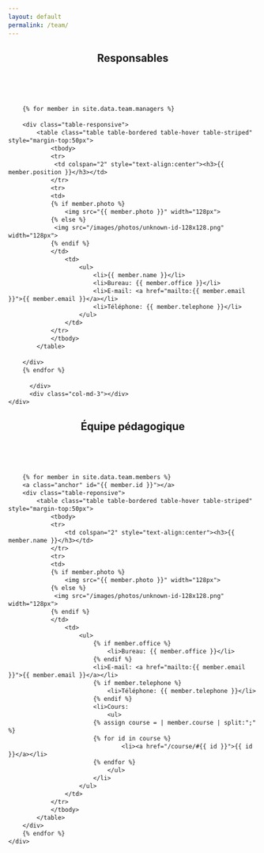 ```yaml
---
layout: default
permalink: /team/
---
```


<div class="container-fluid" >
    <center>
        <div style="padding-bottom:50px;"><h2>Responsables</h2></div>
    </center>
    <div class="row-fluid">
    <div class="col-md-3"></div>
        <div class="col-md-6">

        {% for member in site.data.team.managers %}

        <div class="table-responsive">
            <table class="table table-bordered table-hover table-striped" style="margin-top:50px">
                <tbody>
                <tr>
                 <td colspan="2" style="text-align:center"><h3>{{ member.position }}</h3></td>
                </tr>
                <tr>
                <td>
                {% if member.photo %}
                    <img src="{{ member.photo }}" width="128px">
                {% else %}
                 <img src="/images/photos/unknown-id-128x128.png" width="128px">
                {% endif %}
                </td>
                    <td>
                        <ul>
                            <li>{{ member.name }}</li>
                            <li>Bureau: {{ member.office }}</li>
                            <li>E-mail: <a href="mailto:{{ member.email }}">{{ member.email }}</a></li>
                            <li>Téléphone: {{ member.telephone }}</li>
                        </ul>
                    </td>
                </tr>
                </tbody>
            </table>

        </div>
        {% endfor %}

          </div>
          <div class="col-md-3"></div>
    </div>
</div>

<div class="container" style="max-width:600px">
    <center>
        <div style="padding-bottom:50px;"><h2>&Eacute;quipe pédagogique</h2></div>
    </center>
    <div class="row-fluid">

        {% for member in site.data.team.members %}
        <a class="anchor" id="{{ member.id }}"></a>
        <div class="table-reponsive">
            <table class="table table-bordered table-hover table-striped" style="margin-top:50px">
                <tbody>
                <tr>
                    <td colspan="2" style="text-align:center"><h3>{{ member.name }}</h3></td>
                </tr>
                <tr>
                <td>
                {% if member.photo %}
                    <img src="{{ member.photo }}" width="128px">
                {% else %}
                 <img src="/images/photos/unknown-id-128x128.png" width="128px">
                {% endif %}
                </td>
                    <td>
                        <ul>
                            {% if member.office %}
                                <li>Bureau: {{ member.office }}</li>
                            {% endif %}
                            <li>E-mail: <a href="mailto:{{ member.email }}">{{ member.email }}</a></li>
                            {% if member.telephone %}
                                <li>Téléphone: {{ member.telephone }}</li>
                            {% endif %}
                            <li>Cours:
                            	<ul>
                            {% assign course = | member.course | split:";" %}
                            {% for id in course %}
                                	<li><a href="/course/#{{ id }}">{{ id }}</a></li>
                            {% endfor %}
                            	</ul>
                            </li>
                        </ul>
                    </td>
                </tr>
                </tbody>
            </table>
        </div>
        {% endfor %}
    </div>
</div>